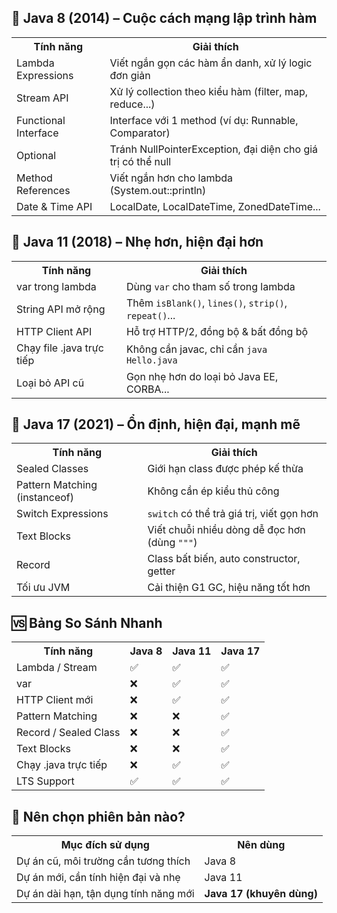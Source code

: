 
<h2>🔸 Java 8 (2014) – Cuộc cách mạng lập trình hàm</h2>
<table>
    <tr><th>Tính năng</th><th>Giải thích</th></tr>
    <tr><td>Lambda Expressions</td><td>Viết ngắn gọn các hàm ẩn danh, xử lý logic đơn giản</td></tr>
    <tr><td>Stream API</td><td>Xử lý collection theo kiểu hàm (filter, map, reduce...)</td></tr>
    <tr><td>Functional Interface</td><td>Interface với 1 method (ví dụ: Runnable, Comparator)</td></tr>
    <tr><td>Optional</td><td>Tránh NullPointerException, đại diện cho giá trị có thể null</td></tr>
    <tr><td>Method References</td><td>Viết ngắn hơn cho lambda (System.out::println)</td></tr>
    <tr><td>Date & Time API</td><td>LocalDate, LocalDateTime, ZonedDateTime...</td></tr>
</table>

<h2>🔸 Java 11 (2018) – Nhẹ hơn, hiện đại hơn</h2>
<table>
    <tr><th>Tính năng</th><th>Giải thích</th></tr>
    <tr><td>var trong lambda</td><td>Dùng <code>var</code> cho tham số trong lambda</td></tr>
    <tr><td>String API mở rộng</td><td>Thêm <code>isBlank()</code>, <code>lines()</code>, <code>strip()</code>, <code>repeat()</code>...</td></tr>
    <tr><td>HTTP Client API</td><td>Hỗ trợ HTTP/2, đồng bộ & bất đồng bộ</td></tr>
    <tr><td>Chạy file .java trực tiếp</td><td>Không cần javac, chỉ cần <code>java Hello.java</code></td></tr>
    <tr><td>Loại bỏ API cũ</td><td>Gọn nhẹ hơn do loại bỏ Java EE, CORBA...</td></tr>
</table>

<h2>🔸 Java 17 (2021) – Ổn định, hiện đại, mạnh mẽ</h2>
<table>
    <tr><th>Tính năng</th><th>Giải thích</th></tr>
    <tr><td>Sealed Classes</td><td>Giới hạn class được phép kế thừa</td></tr>
    <tr><td>Pattern Matching (instanceof)</td><td>Không cần ép kiểu thủ công</td></tr>
    <tr><td>Switch Expressions</td><td><code>switch</code> có thể trả giá trị, viết gọn hơn</td></tr>
    <tr><td>Text Blocks</td><td>Viết chuỗi nhiều dòng dễ đọc hơn (dùng <code>"""</code>)</td></tr>
    <tr><td>Record</td><td>Class bất biến, auto constructor, getter</td></tr>
    <tr><td>Tối ưu JVM</td><td>Cải thiện G1 GC, hiệu năng tốt hơn</td></tr>
</table>

<h2>🆚 Bảng So Sánh Nhanh</h2>
<table>
    <tr>
        <th>Tính năng</th><th>Java 8</th><th>Java 11</th><th>Java 17</th>
    </tr>
    <tr><td>Lambda / Stream</td><td>✅</td><td>✅</td><td>✅</td></tr>
    <tr><td>var</td><td>❌</td><td>✅</td><td>✅</td></tr>
    <tr><td>HTTP Client mới</td><td>❌</td><td>✅</td><td>✅</td></tr>
    <tr><td>Pattern Matching</td><td>❌</td><td>❌</td><td>✅</td></tr>
    <tr><td>Record / Sealed Class</td><td>❌</td><td>❌</td><td>✅</td></tr>
    <tr><td>Text Blocks</td><td>❌</td><td>❌</td><td>✅</td></tr>
    <tr><td>Chạy .java trực tiếp</td><td>❌</td><td>✅</td><td>✅</td></tr>
    <tr><td>LTS Support</td><td>✅</td><td>✅</td><td>✅</td></tr>
</table>

<h2>🤔 Nên chọn phiên bản nào?</h2>
<table>
    <tr><th>Mục đích sử dụng</th><th>Nên dùng</th></tr>
    <tr><td>Dự án cũ, môi trường cần tương thích</td><td>Java 8</td></tr>
    <tr><td>Dự án mới, cần tính hiện đại và nhẹ</td><td>Java 11</td></tr>
    <tr><td>Dự án dài hạn, tận dụng tính năng mới</td><td><strong>Java 17 (khuyên dùng)</strong></td></tr>
</table>

